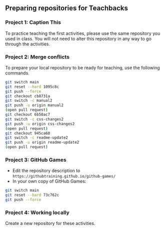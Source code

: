 ## Preparing repositories for Teachbacks

### Project 1: Caption This

To practice teaching the first activities, please use the same repository you used in class. You will not need to alter this repository in any way to go through the activities.

### Project 2: Merge conflicts

To prepare your local repository to be ready for teaching, use the following commands.

```sh
git switch main
git reset --hard 1095c8c
git push --force
git checkout cb8731a
git switch -c manual2
git push -u origin manual2
(open pull request)
git checkout 6b50ac7
git switch -c css-changes2
git push -u origin css-changes2
(open pull request)
git checkout 945ca60
git switch -c readme-update2
git push -u origin readme-update2
(open pull request)
```

### Project 3: GitHub Games

- Edit the repository description to `https://githubtraining.github.io/github-games/`
- In your own copy of GitHub Games:

```sh
git switch main
git reset --hard 73c762c
git push --force
```

### Project 4: Working locally

Create a new repository for these activities.
